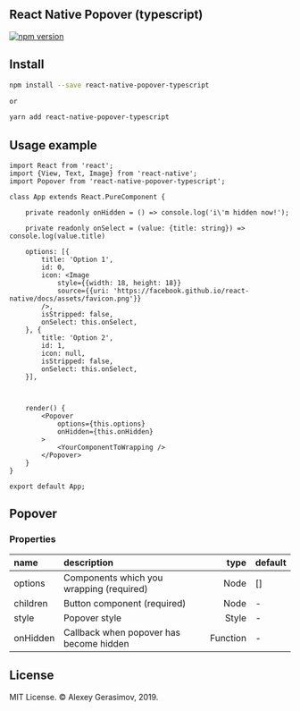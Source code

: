## React Native Popover (typescript)

[![npm version](https://badge.fury.io/js/react-native-popover-typescript.svg)](https://badge.fury.io/js/react-native-popover-typescript)

## Install

```bash
npm install --save react-native-popover-typescript

or

yarn add react-native-popover-typescript
```

## Usage example

```tsx
import React from 'react';
import {View, Text, Image} from 'react-native';
import Popover from 'react-native-popover-typescript';

class App extends React.PureComponent {

	private readonly onHidden = () => console.log('i\'m hidden now!');

	private readonly onSelect = (value: {title: string}) => console.log(value.title)

	options: [{
		title: 'Option 1',
		id: 0,
		icon: <Image
			style={{width: 18, height: 18}}
			source={{uri: 'https://facebook.github.io/react-native/docs/assets/favicon.png'}}
		/>,
		isStripped: false,
		onSelect: this.onSelect,
	}, {
		title: 'Option 2',
		id: 1,
		icon: null,
		isStripped: false,
		onSelect: this.onSelect,
	}],

	

	render() {
		<Popover
			options={this.options}
			onHidden={this.onHidden}
		>
			<YourComponentToWrapping />
		</Popover>
	}
}

export default App;
```

## Popover

### Properties

| name     | description                              |     type | default |
| :------- | :----------------------------------------| -------: | :------ |
| options  | Components which you wrapping (required) |     Node | []      |
| children | Button component (required)              |     Node | -       |
| style    | Popover style                            |    Style | -       |
| onHidden | Callback when popover has become hidden  | Function | -       |

## License

MIT License. © Alexey Gerasimov, 2019.
